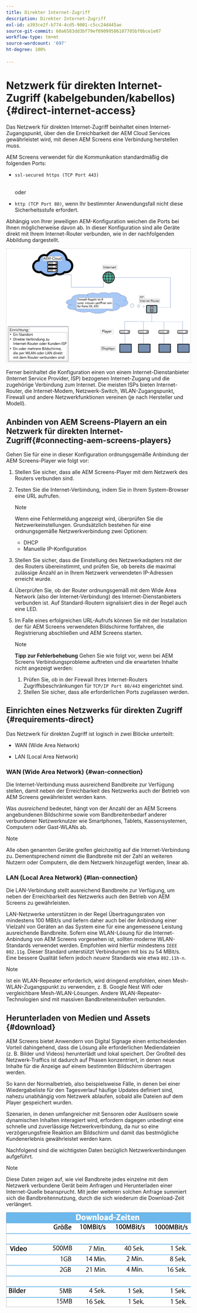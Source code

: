 ```yaml
---
title: Direkter Internet-Zugriff
description: Direkter Internet-Zugriff
exl-id: a393ce2f-b774-4cd5-9001-c5cc24d445ae
source-git-commit: 60a6583dd3bf79ef09099506107705bf0bce1e07
workflow-type: tm+mt
source-wordcount: '697'
ht-degree: 100%

---
```


# Netzwerk für direkten Internet-Zugriff (kabelgebunden/kabellos) {#direct-internet-access}

Das Netzwerk für direkten Internet-Zugriff beinhaltet einen Internet-Zugangspunkt, über den die Erreichbarkeit der AEM Cloud Services gewährleistet wird, mit denen AEM Screens eine Verbindung herstellen muss.

AEM Screens verwendet für die Kommunikation standardmäßig die folgenden Ports:
* `ssl-secured https (TCP Port 443)`

   <br> oder </br>

* `http (TCP Port 80)`, wenn Ihr bestimmter Anwendungsfall nicht diese Sicherheitsstufe erfordert.

Abhängig von Ihrer jeweiligen AEM-Konfiguration weichen die Ports bei Ihnen möglicherweise davon ab. In dieser Konfiguration sind alle Geräte direkt mit Ihrem Internet-Router verbunden, wie in der nachfolgenden Abbildung dargestellt.

![](/help/assets/direct-access-2.png)

Ferner beinhaltet die Konfiguration einen von einem Internet-Dienstanbieter (Internet Service Provider, ISP) bezogenen Internet-Zugang und die zugehörige Verbindung zum Internet. Die meisten ISPs bieten Internet-Router, die Internet-Modem, Netzwerk-Switch, WLAN-Zugangspunkt, Firewall und andere Netzwerkfunktionen vereinen (je nach Hersteller und Modell).

## Anbinden von AEM Screens-Playern an ein Netzwerk für direkten Internet-Zugriff{#connecting-aem-screens-players}

Gehen Sie für eine in dieser Konfiguration ordnungsgemäße Anbindung der AEM Screens-Player wie folgt vor:

1. Stellen Sie sicher, dass alle AEM Screens-Player mit dem Netzwerk des Routers verbunden sind.
1. Testen Sie die Internet-Verbindung, indem Sie in Ihrem System-Browser eine URL aufrufen.

   >[!NOTE]
   >Wenn eine Fehlermeldung angezeigt wird, überprüfen Sie die Netzwerkeinstellungen. Grundsätzlich bestehen für eine ordnungsgemäße Netzwerkverbindung zwei Optionen:
   >* DHCP
   >* Manuelle IP-Konfiguration


1. Stellen Sie sicher, dass die Einstellung des Netzwerkadapters mit der des Routers übereinstimmt, und prüfen Sie, ob bereits die maximal zulässige Anzahl an in Ihrem Netzwerk verwendeten IP-Adressen erreicht wurde.

1. Überprüfen Sie, ob der Router ordnungsgemäß mit dem Wide Area Network (also der Internet-Verbindung) des Internet-Dienstanbieters verbunden ist. Auf Standard-Routern signalisiert dies in der Regel auch eine LED.
1. Im Falle eines erfolgreichen URL-Aufrufs können Sie mit der Installation der für AEM Screens verwendeten Bildschirme fortfahren, die Registrierung abschließen und AEM Screens starten.

   >[!NOTE]
   >**Tipp zur Fehlerbehebung**
   >Gehen Sie wie folgt vor, wenn bei AEM Screens Verbindungsprobleme auftreten und die erwarteten Inhalte nicht angezeigt werden:
   >
   >1. Prüfen Sie, ob in der Firewall Ihres Internet-Routers Zugriffsbeschränkungen für `TCP/IP Port 80/443` eingerichtet sind.
   >1. Stellen Sie sicher, dass alle erforderlichen Ports zugelassen werden.


## Einrichten eines Netzwerks für direkten Zugriff {#requirements-direct}

Das Netzwerk für direkten Zugriff ist logisch in zwei Blöcke unterteilt:

* WAN (Wide Area Network)

* LAN (Local Area Network)

### WAN (Wide Area Network) {#wan-connection}

Die Internet-Verbindung muss ausreichend Bandbreite zur Verfügung stellen, damit neben der Erreichbarkeit des Netzwerks auch der Betrieb von AEM Screens gewährleistet werden kann.

Was *ausreichend* bedeutet, hängt von der Anzahl der an AEM Screens angebundenen Bildschirme sowie vom Bandbreitenbedarf anderer verbundener Netzwerknutzer wie Smartphones, Tablets, Kassensystemen, Computern oder Gast-WLANs ab.

>[!NOTE]
>
>Alle oben genannten Geräte greifen gleichzeitig auf die Internet-Verbindung zu. Dementsprechend nimmt die Bandbreite mit der Zahl an weiteren Nutzern oder Computern, die dem Netzwerk hinzugefügt werden, linear ab.

### LAN (Local Area Network) {#lan-connection}

Die LAN-Verbindung stellt ausreichend Bandbreite zur Verfügung, um neben der Erreichbarkeit des Netzwerks auch den Betrieb von AEM Screens zu gewährleisten.

LAN-Netzwerke unterstützen in der Regel Übertragungsraten von mindestens 100 MBit/s und liefern daher auch bei der Anbindung einer Vielzahl von Geräten an das System eine für eine angemessene Leistung ausreichende Bandbreite.
Sofern eine WLAN-Lösung für die Internet-Anbindung von AEM Screens vorgesehen ist, sollten moderne WLAN-Standards verwendet werden. Empfohlen wird hierfür mindestens `IEEE 802.11g`. Dieser Standard unterstützt Verbindungen mit bis zu 54 MBit/s. Eine bessere Qualität liefern jedoch *neuere* Standards wie etwa `802.11h-n`.

>[!NOTE]
>
>Ist ein WLAN-Repeater erforderlich, wird dringend empfohlen, einen Mesh-WLAN-Zugangspunkt zu verwenden, z. B. Google Nest Wifi oder vergleichbare Mesh-WLAN-Lösungen. Andere WLAN-Repeater-Technologien sind mit massiven Bandbreiteneinbußen verbunden.

## Herunterladen von Medien und Assets {#download}

AEM Screens bietet Anwendern von Digital Signage einen entscheidenden Vorteil dahingehend, dass die Lösung alle erforderlichen Mediendateien (z. B. Bilder und Videos) herunterlädt und lokal speichert. Der Großteil des Netzwerk-Traffics ist dadurch auf Phasen konzentriert, in denen neue Inhalte für die Anzeige auf einem bestimmten Bildschirm übertragen werden.

So kann der Normalbetrieb, also beispielsweise Fälle, in denen bei einer Wiedergabeliste für den Tagesverlauf häufige Updates definiert sind, nahezu unabhängig vom Netzwerk ablaufen, sobald alle Dateien auf dem Player gespeichert wurden.

Szenarien, in denen umfangreicher mit Sensoren oder Auslösern sowie dynamischen Inhalten interagiert wird, erfordern dagegen unbedingt eine schnelle und zuverlässige Netzwerkverbindung, da nur so eine verzögerungsfreie Reaktion am Bildschirm und damit das bestmögliche Kundenerlebnis gewährleistet werden kann.

Nachfolgend sind die wichtigsten Daten bezüglich Netzwerkverbindungen aufgeführt.

>[!NOTE]
>
>Diese Daten zeigen auf, wie viel Bandbreite jedes einzelne mit dem Netzwerk verbundene Gerät beim Anfragen und Herunterladen einer Internet-Quelle beansprucht. Mit jeder weiteren solchen Anfrage summiert sich die Bandbreitennutzung, durch die sich wiederum die Download-Zeit verlängert.

![](/help/assets/download-times-direct.png)
